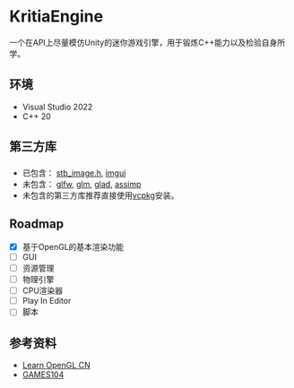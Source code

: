# KritiaEngine
一个在API上尽量模仿Unity的迷你游戏引擎，用于锻炼C++能力以及检验自身所学。
## 环境
- Visual Studio 2022
- C++ 20

## 第三方库
###
- 已包含：
[stb_image.h](https://github.com/nothings/stb/blob/master/stb_image.h), [imgui](https://github.com/ocornut/imgui)
- 未包含：
[glfw](https://www.glfw.org/), [glm](https://github.com/g-truc/glm), [glad](https://glad.dav1d.de/), [assimp](https://github.com/assimp/assimp)
- 未包含的第三方库推荐直接使用[vcpkg](git@github.com:microsoft/vcpkg.git)安装。
  
## Roadmap
- [x] 基于OpenGL的基本渲染功能
- [ ] GUI
- [ ] 资源管理
- [ ] 物理引擎
- [ ] CPU渲染器
- [ ] Play In Editor
- [ ] 脚本

## 参考资料
- [Learn OpenGL CN](https://learnopengl-cn.github.io/)
- [GAMES104](https://games-cn.org/games104/)